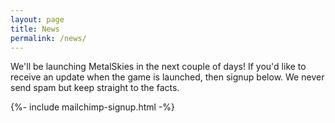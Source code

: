 ```yaml
---
layout: page
title: News
permalink: /news/
---
```


<p>We'll be launching MetalSkies in the next couple of days! If you'd like to receive an update when the game is launched, then signup below. We never send spam but keep straight to the facts.</p>
<div class="full-form">
	{%- include mailchimp-signup.html -%}
</div>
